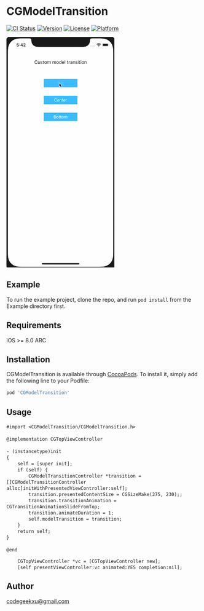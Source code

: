 # CGModelTransition

[![CI Status](https://img.shields.io/travis/codegeekxu@gmail.com/CGModelTransition.svg?style=flat)](https://travis-ci.org/codegeekxu@gmail.com/CGModelTransition)
[![Version](https://img.shields.io/cocoapods/v/CGModelTransition.svg?style=flat)](https://cocoapods.org/pods/CGModelTransition)
[![License](https://img.shields.io/cocoapods/l/CGModelTransition.svg?style=flat)](https://cocoapods.org/pods/CGModelTransition)
[![Platform](https://img.shields.io/cocoapods/p/CGModelTransition.svg?style=flat)](https://cocoapods.org/pods/CGModelTransition)

<img src="https://github.com/CodeGeekXu/CGModelTransition/blob/master/Example/CGModelTransition/CGModelTransition.gif"/>

## Example

To run the example project, clone the repo, and run `pod install` from the Example directory first.

## Requirements
iOS >= 8.0
ARC

## Installation

CGModelTransition is available through [CocoaPods](https://cocoapods.org). To install
it, simply add the following line to your Podfile:

```ruby
pod 'CGModelTransition'
```

## Usage

```objc
#import <CGModelTransition/CGModelTransition.h>

@implementation CGTopViewController

- (instancetype)init
{
    self = [super init];
    if (self) {
        CGModelTransitionController *transition = [[CGModelTransitionController alloc]initWithPresentedViewController:self];
        transition.presentedContentSize = CGSizeMake(275, 230);;
        transition.transitionAnimation = CGTransitionAnimationSlideFromTop;
        transition.animateDuration = 1;
        self.modelTransition = transition;
    }
    return self;
}

@end
```
```objc
    CGTopViewController *vc = [CGTopViewController new];
    [self presentViewController:vc animated:YES completion:nil];
```

## Author

codegeekxu@gmail.com
